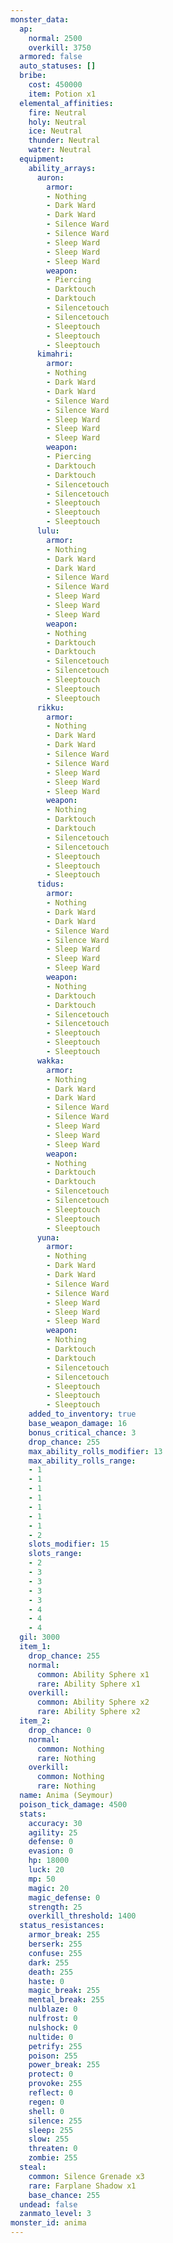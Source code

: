 ```yaml
---
monster_data:
  ap:
    normal: 2500
    overkill: 3750
  armored: false
  auto_statuses: []
  bribe:
    cost: 450000
    item: Potion x1
  elemental_affinities:
    fire: Neutral
    holy: Neutral
    ice: Neutral
    thunder: Neutral
    water: Neutral
  equipment:
    ability_arrays:
      auron:
        armor:
        - Nothing
        - Dark Ward
        - Dark Ward
        - Silence Ward
        - Silence Ward
        - Sleep Ward
        - Sleep Ward
        - Sleep Ward
        weapon:
        - Piercing
        - Darktouch
        - Darktouch
        - Silencetouch
        - Silencetouch
        - Sleeptouch
        - Sleeptouch
        - Sleeptouch
      kimahri:
        armor:
        - Nothing
        - Dark Ward
        - Dark Ward
        - Silence Ward
        - Silence Ward
        - Sleep Ward
        - Sleep Ward
        - Sleep Ward
        weapon:
        - Piercing
        - Darktouch
        - Darktouch
        - Silencetouch
        - Silencetouch
        - Sleeptouch
        - Sleeptouch
        - Sleeptouch
      lulu:
        armor:
        - Nothing
        - Dark Ward
        - Dark Ward
        - Silence Ward
        - Silence Ward
        - Sleep Ward
        - Sleep Ward
        - Sleep Ward
        weapon:
        - Nothing
        - Darktouch
        - Darktouch
        - Silencetouch
        - Silencetouch
        - Sleeptouch
        - Sleeptouch
        - Sleeptouch
      rikku:
        armor:
        - Nothing
        - Dark Ward
        - Dark Ward
        - Silence Ward
        - Silence Ward
        - Sleep Ward
        - Sleep Ward
        - Sleep Ward
        weapon:
        - Nothing
        - Darktouch
        - Darktouch
        - Silencetouch
        - Silencetouch
        - Sleeptouch
        - Sleeptouch
        - Sleeptouch
      tidus:
        armor:
        - Nothing
        - Dark Ward
        - Dark Ward
        - Silence Ward
        - Silence Ward
        - Sleep Ward
        - Sleep Ward
        - Sleep Ward
        weapon:
        - Nothing
        - Darktouch
        - Darktouch
        - Silencetouch
        - Silencetouch
        - Sleeptouch
        - Sleeptouch
        - Sleeptouch
      wakka:
        armor:
        - Nothing
        - Dark Ward
        - Dark Ward
        - Silence Ward
        - Silence Ward
        - Sleep Ward
        - Sleep Ward
        - Sleep Ward
        weapon:
        - Nothing
        - Darktouch
        - Darktouch
        - Silencetouch
        - Silencetouch
        - Sleeptouch
        - Sleeptouch
        - Sleeptouch
      yuna:
        armor:
        - Nothing
        - Dark Ward
        - Dark Ward
        - Silence Ward
        - Silence Ward
        - Sleep Ward
        - Sleep Ward
        - Sleep Ward
        weapon:
        - Nothing
        - Darktouch
        - Darktouch
        - Silencetouch
        - Silencetouch
        - Sleeptouch
        - Sleeptouch
        - Sleeptouch
    added_to_inventory: true
    base_weapon_damage: 16
    bonus_critical_chance: 3
    drop_chance: 255
    max_ability_rolls_modifier: 13
    max_ability_rolls_range:
    - 1
    - 1
    - 1
    - 1
    - 1
    - 1
    - 1
    - 2
    slots_modifier: 15
    slots_range:
    - 2
    - 3
    - 3
    - 3
    - 3
    - 4
    - 4
    - 4
  gil: 3000
  item_1:
    drop_chance: 255
    normal:
      common: Ability Sphere x1
      rare: Ability Sphere x1
    overkill:
      common: Ability Sphere x2
      rare: Ability Sphere x2
  item_2:
    drop_chance: 0
    normal:
      common: Nothing
      rare: Nothing
    overkill:
      common: Nothing
      rare: Nothing
  name: Anima (Seymour)
  poison_tick_damage: 4500
  stats:
    accuracy: 30
    agility: 25
    defense: 0
    evasion: 0
    hp: 18000
    luck: 20
    mp: 50
    magic: 20
    magic_defense: 0
    strength: 25
    overkill_threshold: 1400
  status_resistances:
    armor_break: 255
    berserk: 255
    confuse: 255
    dark: 255
    death: 255
    haste: 0
    magic_break: 255
    mental_break: 255
    nulblaze: 0
    nulfrost: 0
    nulshock: 0
    nultide: 0
    petrify: 255
    poison: 255
    power_break: 255
    protect: 0
    provoke: 255
    reflect: 0
    regen: 0
    shell: 0
    silence: 255
    sleep: 255
    slow: 255
    threaten: 0
    zombie: 255
  steal:
    common: Silence Grenade x3
    rare: Farplane Shadow x1
    base_chance: 255
  undead: false
  zanmato_level: 3
monster_id: anima
---
```

